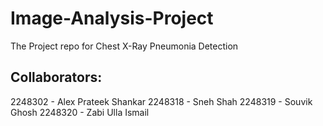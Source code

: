 # Image-Analysis-Project
The Project repo for Chest X-Ray Pneumonia Detection

## Collaborators:
2248302 - Alex Prateek Shankar
2248318 - Sneh Shah
2248319 - Souvik Ghosh
2248320 - Zabi Ulla Ismail

